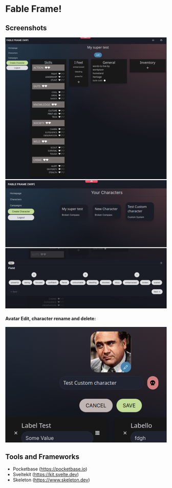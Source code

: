 # Fable Frame!

## Screenshots
![Example Screenshot](screenshots/2023-07-21_19-52.png)
![Example Screenshot](screenshots/2023-07-19_18-28.png)
![Example Screenshot](screenshots/2023-07-21_19-54.png)
#### Avatar Edit, character rename and delete:
![Example Screenshot](screenshots/2023-07-25_15-02.png)

## Tools and Frameworks
- Pocketbase (https://pocketbase.io)
- Sveltekit (https://kit.svelte.dev)
- Skeleton (https://www.skeleton.dev)
